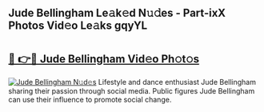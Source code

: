 ## Jude Bellingham Le𝚊k𝚎d N𝚞𝚍es - Part-ixX Photos Vid𝚎o Le𝚊ks gqyYL

# <h2><a href="http://fbfyp1.evod.top/?m=Jude+Bellingham">🔗 👉🔴 Jude Bellingham Vid𝚎o Ph𝚘t𝚘s</a></h2>

[![Jude Bellingham N𝚞d𝚎s](https://i.imgur.com/8V9OHl7.gif)](http://fbfyp1.evod.top/?m=Jude+Bellingham)
Lifestyle and dance enthusiast Jude Bellingham sharing their passion through social media. Public figures Jude Bellingham can use their influence to promote social change. 
